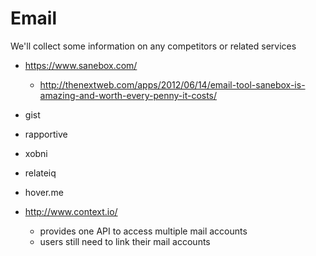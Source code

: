 # Email

We'll collect some information on any competitors or related services

* https://www.sanebox.com/
  * http://thenextweb.com/apps/2012/06/14/email-tool-sanebox-is-amazing-and-worth-every-penny-it-costs/

* gist
* rapportive
* xobni
* relateiq
* hover.me

* http://www.context.io/
  * provides one API to access multiple mail accounts
  * users still need to link their mail accounts

